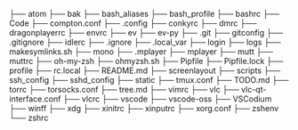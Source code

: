 ├── atom
├── bak
├── bash_aliases
├── bash_profile
├── bashrc
├── Code
├── compton.conf
├── .config
├── conkyrc
├── dmrc
├── dragonplayerrc
├── envrc
├── ev
├── ev-py
├── .git
├── gitconfig
├── .gitignore
├── idlerc
├── .ignore
├── .local_var
├── login
├── logs
├── makesymlinks.sh
├── mono
├── .mplayer
├── mplayer
├── mutt
├── muttrc
├── oh-my-zsh
├── ohmyzsh.sh
├── Pipfile
├── Pipfile.lock
├── profile
├── rc.local
├── README.md
├── screenlayout
├── scripts
├── ssh_config
├── sshd_config
├── static
├── tmux.conf
├── TODO.md
├── torrc
├── torsocks.conf
├── tree.md
├── vimrc
├── vlc
├── vlc-qt-interface.conf
├── vlcrc
├── vscode
├── vscode-oss
├── VSCodium
├── winff
├── xdg
├── xinitrc
├── xinputrc
├── xorg.conf
├── zshenv
└── zshrc
